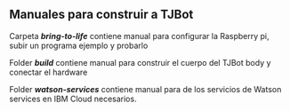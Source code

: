 

## Manuales para construir a TJBot

Carpeta _**bring-to-life**_ contiene manual para configurar la Raspberry pi, subir un programa ejemplo y probarlo

Folder _**build**_ contiene manual para construir el cuerpo del TJBot body y conectar el hardware

Folder _**watson-services**_ contiene manual para de los servicios de Watson services en IBM Cloud necesarios.
